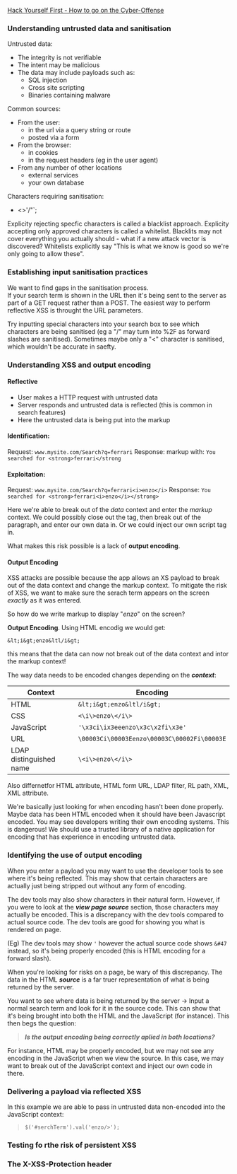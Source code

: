 [Hack Yourself First - How to go on the Cyber-Offense](https://app.pluralsight.com/library/courses/hack-yourself-first/table-of-contents)

### Understanding untrusted data and sanitisation

Untrusted data:
* The integrity is not verifiable
* The intent may be malicious
* The data may include payloads such as:
    * SQL injection
    * Cross site scripting
    * Binaries containing malware

Common sources:
* From the user:
    * in the url via a query string or route
    * posted via a form
* From the browser:
    * in cookies
    * in the request headers (eg in the user agent)
* From any number of other locations
    * external services
    * your own database

Characters requiring sanitisation:
* <>'/"`;

Explicity rejecting specfic characters is called a blacklist approach.
Explicity accepting only approved characters is called a whitelist.
Blacklits may not cover everything you actually should - what if a new attack vector is discovered? Whitelists explicitly say "This is what we know is good so we're only going to allow these".

### Establishing input sanitisation practices

We want to find gaps in the sanitisation process.  
If your search term is shown in the URL then it's being sent to the server as part of a GET request rather than a POST. The easiest way to perform reflective XSS is throught the URL parameters.

Try inputting special characters into your search box to see which characters are being sanitised (eg a "/" may turn into %2F as forward slashes are sanitised). Sometimes maybe only a "<" character is sanitised, which wouldn't be accurate in saefty.

### Understanding XSS and output encoding

#### Reflective

* User makes a HTTP request with untrusted data
* Server responds and untrusted data is reflected (this is common in search features)
* Here the untrusted data is being put into the markup

#### Identification:

Request: `www.mysite.com/Search?q=ferrari`
Response: markup with: `You searched for <strong>ferrari</strong`

#### Exploitation:

Request: `www.mysite.com/Search?q=ferrari<i>enzo</i>`
Response: `You searched for <strong>ferrari<i>enzo</i></strong>`

Here we're able to break out of the *data* context and enter the *markup* context. We could possibly close out the </strong> tag, then break out of the paragraph, and enter our own data in. Or we could inject our own script tag in.

What makes this risk possible is a lack of **output encoding**.

#### Output Encoding

XSS attacks are possible because the app allows an XS payload to break out of the data context and change the markup context. To mitigate the risk of XSS, we want to make sure the serach term appears on the screen *exactly* as it was entered.

So how do we write markup to display "<i>enzo</i>" on the screen?

**Output Encoding**. Using HTML encodig we would get:

`&lt;i&gt;enzo&ltl/i&gt;`

this means that the data can now not break out of the data context and intor the markup context!

The way data needs to be encoded changes depending on the ***context***:

Context | Encoding
--- | ---
HTML | `&lt;i&gt;enzo&ltl/i&gt;`
CSS | `<\i\>enzo\</i\>`
JavaScript | `'\x3ci\ix3eeenzo\x3c\x2fi\x3e'`
URL | `\00003Ci\00003Eenzo\00003C\00002Fi\00003E`
LDAP distinguished name | `\<i\>enzo\</i\>`

Also differnetfor HTML attribute, HTML form URL, LDAP filter, RL path, XML, XML attribute. 

We're basically just looking for when encoding hasn't been done properly. Maybe data has been HTML encoded when it should have been Javascript encoded.  You may see developers writing their own encoding systems. This is dangerous! We should use a trusted library of a native application for encoding that has experience in encoding untrusted data.

### Identifying the use of output encoding

When you enter a payload you may want to use the developer tools to see where it's being reflected. This may show that certain characters are actually just being stripped out without any form of encoding. 

The dev tools may also show characters in their natural form. However, if you were to look at the ***view page source*** section, those characters may actually be encoded. This is a discrepancy with the dev tools compared to actual source code. The dev tools are good for showing you what is rendered on page.

(Eg) The dev tools may show `'` however the actual source code shows `&#47` instead, so it's being properly encoded (this is HTML encoding for a forward slash).

When you're looking for risks on a page, be wary of this discrepancy. The data in the HTML ***source*** is a far truer representation of what is being returned by the server.

You want to see where data is being returned by the server -> Input a normal search term and look for it in the source code. This can show that it's being brought into both the HTML and the JavaScript (for instance). This then begs the question:

> ***Is the output encoding being correctly aplied in both locations?***

For instance, HTML may be properly encoded, but we may not see any encoding in the JavaScript when we view the source. In this case, we may want to break out of the JavaScript context and inject our own code in there.

### Delivering a payload via reflected XSS

In this example we are able to pass in untrusted data non-encoded into the JavaScript context:

> `$('#serchTerm').val('enzo/>');`



### Testing fo rthe risk of persistent XSS

### The X-XSS-Protection header
